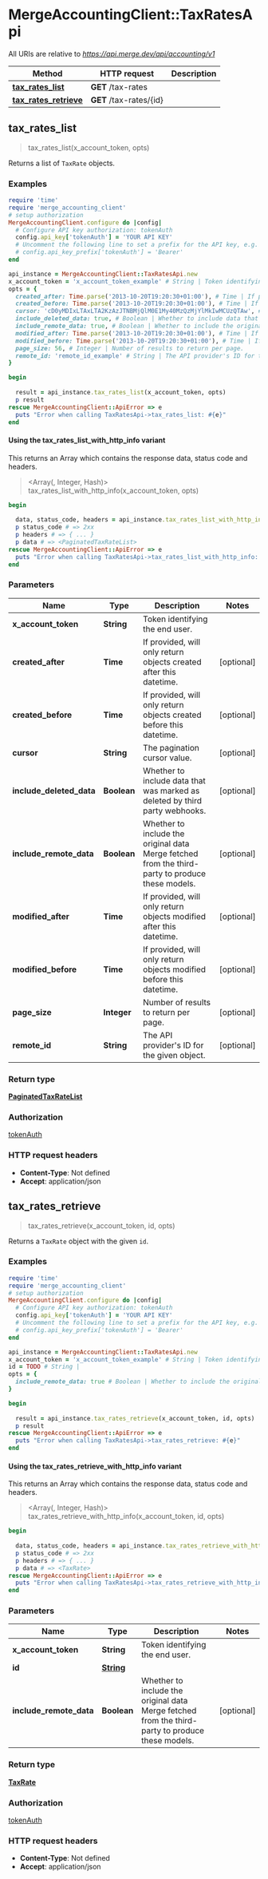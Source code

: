 # MergeAccountingClient::TaxRatesApi

All URIs are relative to *https://api.merge.dev/api/accounting/v1*

| Method | HTTP request | Description |
| ------ | ------------ | ----------- |
| [**tax_rates_list**](TaxRatesApi.md#tax_rates_list) | **GET** /tax-rates |  |
| [**tax_rates_retrieve**](TaxRatesApi.md#tax_rates_retrieve) | **GET** /tax-rates/{id} |  |


## tax_rates_list

> <PaginatedTaxRateList> tax_rates_list(x_account_token, opts)



Returns a list of `TaxRate` objects.

### Examples

```ruby
require 'time'
require 'merge_accounting_client'
# setup authorization
MergeAccountingClient.configure do |config|
  # Configure API key authorization: tokenAuth
  config.api_key['tokenAuth'] = 'YOUR API KEY'
  # Uncomment the following line to set a prefix for the API key, e.g. 'Bearer' (defaults to nil)
  # config.api_key_prefix['tokenAuth'] = 'Bearer'
end

api_instance = MergeAccountingClient::TaxRatesApi.new
x_account_token = 'x_account_token_example' # String | Token identifying the end user.
opts = {
  created_after: Time.parse('2013-10-20T19:20:30+01:00'), # Time | If provided, will only return objects created after this datetime.
  created_before: Time.parse('2013-10-20T19:20:30+01:00'), # Time | If provided, will only return objects created before this datetime.
  cursor: 'cD0yMDIxLTAxLTA2KzAzJTNBMjQlM0E1My40MzQzMjYlMkIwMCUzQTAw', # String | The pagination cursor value.
  include_deleted_data: true, # Boolean | Whether to include data that was marked as deleted by third party webhooks.
  include_remote_data: true, # Boolean | Whether to include the original data Merge fetched from the third-party to produce these models.
  modified_after: Time.parse('2013-10-20T19:20:30+01:00'), # Time | If provided, will only return objects modified after this datetime.
  modified_before: Time.parse('2013-10-20T19:20:30+01:00'), # Time | If provided, will only return objects modified before this datetime.
  page_size: 56, # Integer | Number of results to return per page.
  remote_id: 'remote_id_example' # String | The API provider's ID for the given object.
}

begin
  
  result = api_instance.tax_rates_list(x_account_token, opts)
  p result
rescue MergeAccountingClient::ApiError => e
  puts "Error when calling TaxRatesApi->tax_rates_list: #{e}"
end
```

#### Using the tax_rates_list_with_http_info variant

This returns an Array which contains the response data, status code and headers.

> <Array(<PaginatedTaxRateList>, Integer, Hash)> tax_rates_list_with_http_info(x_account_token, opts)

```ruby
begin
  
  data, status_code, headers = api_instance.tax_rates_list_with_http_info(x_account_token, opts)
  p status_code # => 2xx
  p headers # => { ... }
  p data # => <PaginatedTaxRateList>
rescue MergeAccountingClient::ApiError => e
  puts "Error when calling TaxRatesApi->tax_rates_list_with_http_info: #{e}"
end
```

### Parameters

| Name | Type | Description | Notes |
| ---- | ---- | ----------- | ----- |
| **x_account_token** | **String** | Token identifying the end user. |  |
| **created_after** | **Time** | If provided, will only return objects created after this datetime. | [optional] |
| **created_before** | **Time** | If provided, will only return objects created before this datetime. | [optional] |
| **cursor** | **String** | The pagination cursor value. | [optional] |
| **include_deleted_data** | **Boolean** | Whether to include data that was marked as deleted by third party webhooks. | [optional] |
| **include_remote_data** | **Boolean** | Whether to include the original data Merge fetched from the third-party to produce these models. | [optional] |
| **modified_after** | **Time** | If provided, will only return objects modified after this datetime. | [optional] |
| **modified_before** | **Time** | If provided, will only return objects modified before this datetime. | [optional] |
| **page_size** | **Integer** | Number of results to return per page. | [optional] |
| **remote_id** | **String** | The API provider&#39;s ID for the given object. | [optional] |

### Return type

[**PaginatedTaxRateList**](PaginatedTaxRateList.md)

### Authorization

[tokenAuth](../README.md#tokenAuth)

### HTTP request headers

- **Content-Type**: Not defined
- **Accept**: application/json


## tax_rates_retrieve

> <TaxRate> tax_rates_retrieve(x_account_token, id, opts)



Returns a `TaxRate` object with the given `id`.

### Examples

```ruby
require 'time'
require 'merge_accounting_client'
# setup authorization
MergeAccountingClient.configure do |config|
  # Configure API key authorization: tokenAuth
  config.api_key['tokenAuth'] = 'YOUR API KEY'
  # Uncomment the following line to set a prefix for the API key, e.g. 'Bearer' (defaults to nil)
  # config.api_key_prefix['tokenAuth'] = 'Bearer'
end

api_instance = MergeAccountingClient::TaxRatesApi.new
x_account_token = 'x_account_token_example' # String | Token identifying the end user.
id = TODO # String | 
opts = {
  include_remote_data: true # Boolean | Whether to include the original data Merge fetched from the third-party to produce these models.
}

begin
  
  result = api_instance.tax_rates_retrieve(x_account_token, id, opts)
  p result
rescue MergeAccountingClient::ApiError => e
  puts "Error when calling TaxRatesApi->tax_rates_retrieve: #{e}"
end
```

#### Using the tax_rates_retrieve_with_http_info variant

This returns an Array which contains the response data, status code and headers.

> <Array(<TaxRate>, Integer, Hash)> tax_rates_retrieve_with_http_info(x_account_token, id, opts)

```ruby
begin
  
  data, status_code, headers = api_instance.tax_rates_retrieve_with_http_info(x_account_token, id, opts)
  p status_code # => 2xx
  p headers # => { ... }
  p data # => <TaxRate>
rescue MergeAccountingClient::ApiError => e
  puts "Error when calling TaxRatesApi->tax_rates_retrieve_with_http_info: #{e}"
end
```

### Parameters

| Name | Type | Description | Notes |
| ---- | ---- | ----------- | ----- |
| **x_account_token** | **String** | Token identifying the end user. |  |
| **id** | [**String**](.md) |  |  |
| **include_remote_data** | **Boolean** | Whether to include the original data Merge fetched from the third-party to produce these models. | [optional] |

### Return type

[**TaxRate**](TaxRate.md)

### Authorization

[tokenAuth](../README.md#tokenAuth)

### HTTP request headers

- **Content-Type**: Not defined
- **Accept**: application/json

